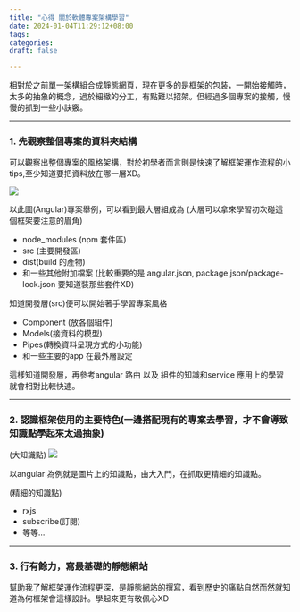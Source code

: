 ```yaml
---
title: "心得 關於軟體專案架構學習"
date: 2024-01-04T11:29:12+08:00
tags:
categories: 
draft: false

---
```


相對於之前單一架構組合成靜態網頁，現在更多的是框架的包裝，一開始接觸時，太多的抽象的概念，過於細緻的分工，有點難以招架。但經過多個專案的接觸，慢慢的抓到一些小訣竅。


---

### 1. **先觀察整個專案的資料夾結構**
 可以觀察出整個專案的風格架構，對於初學者而言則是快速了解框架運作流程的小tips,至少知道要把資料放在哪一層XD。
 

 ![](https://hackmd.io/_uploads/Byb6R8rZT.png)

以此圖(Angular)專案舉例，可以看到最大層組成為 
(大層可以拿來學習初次碰這個框架要注意的眉角)
* node_modules (npm 套件區)
* src (主要開發區)
* dist(build 的產物)
* 和一些其他附加檔案 (比較重要的是 angular.json, package.json/package-lock.json 要知道裝那些套件XD) 

知道開發層(src)便可以開始著手學習專案風格
* Component (放各個組件)
* Models(接資料的模型)
* Pipes(轉換資料呈現方式的小功能)
* 和一些主要的app 在最外層設定

這樣知道開發層，再參考angular 路由 以及 組件的知識和service 應用上的學習就會相對比較快速。



---

### **2. 認識框架使用的主要特色(一邊搭配現有的專案去學習，才不會導致知識點學起來太過抽象)**

(大知識點)
![](https://hackmd.io/_uploads/HJE2lwrZa.png)

以angular 為例就是圖片上的知識點，由大入門，在抓取更精細的知識點。


(精細的知識點)
* rxjs
* subscribe(訂閱)
* 等等...


---


### **3. 行有餘力，寫最基礎的靜態網站**
 幫助我了解框架運作流程更深，是靜態網站的撰寫，看到歷史的痛點自然而然就知道為何框架會這樣設計。學起來更有敬佩心XD


